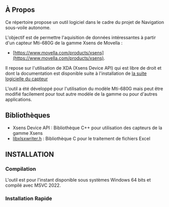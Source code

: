 
<a name="readme-top"></a>


<!-- ABOUT THE PROJECT -->
## À Propos

Ce répertoire propose un outil logiciel dans le cadre du projet de Navigation sous-voile autonome.

L'objectif est de permettre l'aquisition de données intéressantes à partir d'un capteur Mti-680G de la gamme Xsens de Movella : 

* [https://www.movella.com/products/xsens](https://www.movella.com/products/xsens).

Il repose sur l'utilisation de XDA (Xsens Device API) qui est libre de droit et dont la documentation est disponible suite à l'installation de [la suite logicielle du capteur](https://www.movella.com/support/software-documentation)

L'outil a été développé pour l'utilisation du modèle Mti-680G mais peut être modifié facilement pour tout autre modèle de la gamme ou pour d'autres applications.

## Bibliothèques

* Xsens Device API : Bibliothèque C++ pour utilisation des capteurs de la gamme Xsens
* [libxlsxwriter.h](https://github.com/jmcnamara/libxlsxwriter) : Bibliothèque C pour le traitement de fichiers Excel

## INSTALLATION
### Compilation

L'outil est pour l'instant disponible sous systèmes Windows 64 bits et compilé avec MSVC 2022.

### Installation Rapide

